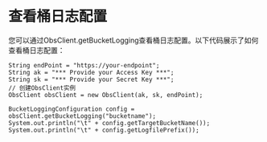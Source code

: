 # 查看桶日志配置<a name="obs_21_1503"></a>

您可以通过ObsClient.getBucketLogging查看桶日志配置。以下代码展示了如何查看桶日志配置：

```
String endPoint = "https://your-endpoint";
String ak = "*** Provide your Access Key ***";
String sk = "*** Provide your Secret Key ***";
// 创建ObsClient实例
ObsClient obsClient = new ObsClient(ak, sk, endPoint);

BucketLoggingConfiguration config = obsClient.getBucketLogging("bucketname");
System.out.println("\t" + config.getTargetBucketName());
System.out.println("\t" + config.getLogfilePrefix());
```

